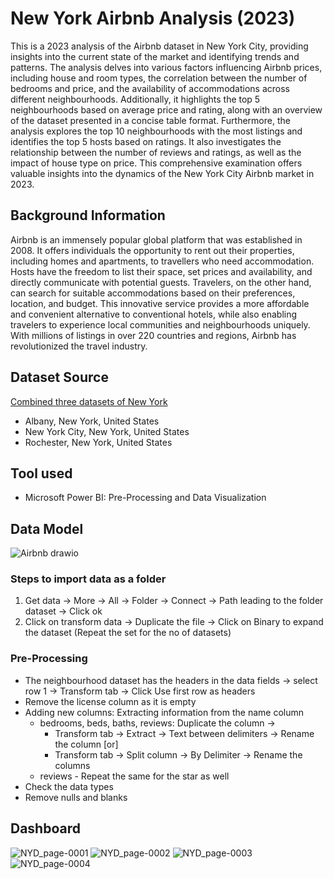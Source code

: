 # New York Airbnb Analysis (2023)

This is a 2023 analysis of the Airbnb dataset in New York City, providing insights into the current state of the market and identifying trends and patterns. The analysis delves into various factors influencing Airbnb prices, including house and room types, the correlation between the number of bedrooms and price, and the availability of accommodations across different neighbourhoods. Additionally, it highlights the top 5 neighbourhoods based on average price and rating, along with an overview of the dataset presented in a concise table format. Furthermore, the analysis explores the top 10 neighbourhoods with the most listings and identifies the top 5 hosts based on ratings. It also investigates the relationship between the number of reviews and ratings, as well as the impact of house type on price. This comprehensive examination offers valuable insights into the dynamics of the New York City Airbnb market in 2023.

## Background Information

Airbnb is an immensely popular global platform that was established in 2008. It offers individuals the opportunity to rent out their properties, including homes and apartments, to travellers who need accommodation. Hosts have the freedom to list their space, set prices and availability, and directly communicate with potential guests. Travelers, on the other hand, can search for suitable accommodations based on their preferences, location, and budget. This innovative service provides a more affordable and convenient alternative to conventional hotels, while also enabling travelers to experience local communities and neighbourhoods uniquely. With millions of listings in over 220 countries and regions, Airbnb has revolutionized the travel industry.

## Dataset Source
[Combined three datasets of New York](http://insideairbnb.com/get-the-data/) 
- Albany, New York, United States
- New York City, New York, United States
- Rochester, New York, United States

## Tool used
* Microsoft Power BI: Pre-Processing and Data Visualization

## Data Model
![Airbnb drawio](https://github.com/karlyndiary/Airbnb-Tableau-Dashboard/assets/116041695/98fba150-dd43-4057-b950-d93ec33ec8ad)

### Steps to import data as a folder
1. Get data -> More -> All -> Folder -> Connect -> Path leading to the folder dataset -> Click ok
2. Click on transform data -> Duplicate the file -> Click on Binary to expand the dataset (Repeat the set for the no of datasets)

### Pre-Processing
- The neighbourhood dataset has the headers in the data fields -> select row 1 -> Transform tab -> Click Use first row as headers
- Remove the license column as it is empty
- Adding new columns: Extracting information from the name column
    - bedrooms, beds, baths, reviews: Duplicate the column ->
        - Transform tab -> Extract -> Text between delimiters -> Rename the column [or]
        - Transform tab -> Split column -> By Delimiter -> Rename the columns
    - reviews - Repeat the same for the star as well
- Check the data types
- Remove nulls and blanks

## Dashboard
![NYD_page-0001](https://github.com/karlyndiary/New-York-AirBnB-Dashboard/assets/116041695/440610ce-48e1-44fa-ae9e-f3ea82cb35b5)
![NYD_page-0002](https://github.com/karlyndiary/New-York-AirBnB-Dashboard/assets/116041695/eaddcfdc-fffe-431c-be5e-8a7ad5b2696b)
![NYD_page-0003](https://github.com/karlyndiary/New-York-AirBnB-Dashboard/assets/116041695/54e5e046-fca9-47fa-a92e-6b8c497ea48e)
![NYD_page-0004](https://github.com/karlyndiary/New-York-AirBnB-Dashboard/assets/116041695/1460b8ed-a9c7-410b-b3d3-428c09455cec)
